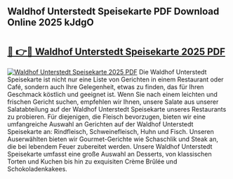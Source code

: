 ## Waldhof Unterstedt Speisekarte PDF Download Online 2025 kJdgO

# <h2><a href="http://gc7pmmy.nevu.top/?p=Waldhof+Unterstedt+Speisekarte">🔗 👉🔴 Waldhof Unterstedt Speisekarte 2025 PDF</a></h2>

[![Waldhof Unterstedt Speisekarte 2025 PDF](https://i.imgur.com/dBaPXMq.png)](http://gc7pmmy.nevu.top/?p=Waldhof+Unterstedt+Speisekarte)
Die Waldhof Unterstedt Speisekarte ist nicht nur eine Liste von Gerichten in einem Restaurant oder Café, sondern auch Ihre Gelegenheit, etwas zu finden, das für Ihren Geschmack köstlich und geeignet ist. Wenn Sie nach einem leichten und frischen Gericht suchen, empfehlen wir Ihnen, unsere Salate aus unserer Salatabteilung auf der Waldhof Unterstedt Speisekarte unseres Restaurants zu probieren. Für diejenigen, die Fleisch bevorzugen, bieten wir eine umfangreiche Auswahl an Gerichten auf der Waldhof Unterstedt Speisekarte an: Rindfleisch, Schweinefleisch, Huhn und Fisch. Unseren Auserwählten bieten wir Gourmet-Gerichte wie Schaschlik und Steak an, die bei lebendem Feuer zubereitet werden. Unsere Waldhof Unterstedt Speisekarte umfasst eine große Auswahl an Desserts, von klassischen Torten und Kuchen bis hin zu exquisiten Crème Brûlée und Schokoladenkakees.
